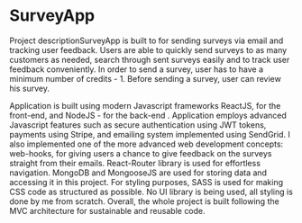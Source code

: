 # SurveyApp

Project descriptionSurveyApp is built to for sending surveys via email and tracking user feedback. Users are able to quickly send surveys to as many customers as needed, search through sent surveys easily and to track user feedback conveniently. In order to send a survey, user has to have a minimum number of credits - 1. Before sending a survey, user can review his survey. 

Application is built using modern Javascript frameworks ReactJS, for the front-end, and NodeJS - for the back-end . Application employs advanced Javascript features such as secure authentication using JWT tokens, payments using Stripe, and emailing system implemented using SendGrid. I also implemented one of the more advanced web development concepts: web-hooks, for giving users a chance to give feedback on the surveys straight from their emails. React-Router library is used for effortless navigation. MongoDB and MongooseJS are used for storing data and accessing it in this project. For styling purposes, SASS is used for making CSS code as structured as possible. No UI library is being used, all styling is done by me from scratch. Overall, the whole project is built following the MVC architecture for sustainable and reusable code.

